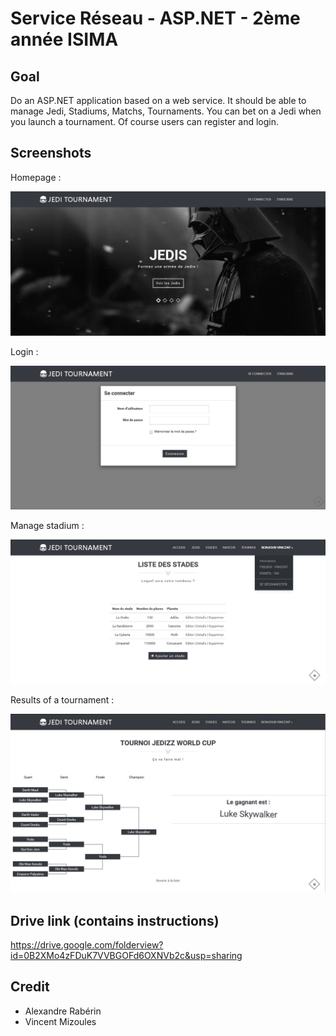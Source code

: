 # Service Réseau - ASP.NET - 2ème année ISIMA

## Goal

Do an ASP.NET application based on a web service. It should be able to manage Jedi, Stadiums, Matchs, Tournaments. You can bet on a Jedi when you launch a tournament. Of course users can register and login.

## Screenshots

Homepage :

![Screenshot Accueil](/Screenshots/1.jpg?raw=true "Accueil")

Login :

![Screenshot Login](/Screenshots/2.jpg?raw=true "Login")

Manage stadium :

![Screenshot Stadium](/Screenshots/3.jpg?raw=true "Stadium")

Results of a tournament :

![Screenshot Tournament](/Screenshots/4.jpg?raw=true "Tournament")

## Drive link (contains instructions)

https://drive.google.com/folderview?id=0B2XMo4zFDuK7VVBGOFd6OXNVb2c&usp=sharing

## Credit

  - Alexandre Rabérin
  - Vincent Mizoules